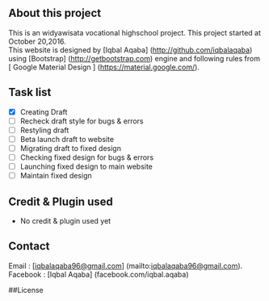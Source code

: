 ## About this project

This is an widyawisata vocational highschool project. This project started at October 20,2016. <br>
This website is designed by [Iqbal Aqaba] (http://github.com/iqbalaqaba) using [Bootstrap] (http://getbootstrap.com) engine and following rules from [ Google Material Design ] (https://material.google.com/).


## Task list 
- [x] Creating Draft
- [ ] Recheck draft style for bugs & errors
- [ ] Restyling draft
- [ ] Beta launch draft to website
- [ ] Migrating draft to fixed design
- [ ] Checking fixed design for bugs & errors
- [ ] Launching fixed design to main website
- [ ] Maintain fixed design

## Credit & Plugin used
- No credit & plugin used yet

## Contact
Email : [iqbalaqaba96@gmail.com] (mailto:iqbalaqaba96@gmail.com). <br>
Facebook : [Iqbal Aqaba] (facebook.com/iqbal.aqaba)

##License


